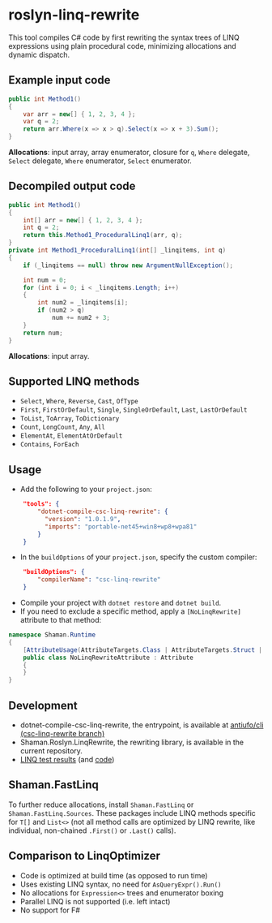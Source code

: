 # roslyn-linq-rewrite
This tool compiles C# code by first rewriting the syntax trees of LINQ expressions using plain procedural code, minimizing allocations and dynamic dispatch.

## Example input code
```csharp
public int Method1()
{
    var arr = new[] { 1, 2, 3, 4 };
    var q = 2;
    return arr.Where(x => x > q).Select(x => x + 3).Sum();
}
```
**Allocations**: input array, array enumerator, closure for `q`, `Where` delegate, `Select` delegate, `Where` enumerator, `Select` enumerator. 
## Decompiled output code
```csharp
public int Method1()
{
    int[] arr = new[] { 1, 2, 3, 4 };
    int q = 2;
    return this.Method1_ProceduralLinq1(arr, q);
}
private int Method1_ProceduralLinq1(int[] _linqitems, int q)
{
    if (_linqitems == null) throw new ArgumentNullException();

    int num = 0;
    for (int i = 0; i < _linqitems.Length; i++)
    {
        int num2 = _linqitems[i]; 
        if (num2 > q)
            num += num2 + 3;
    }
    return num;
}
```
**Allocations**: input array.
## Supported LINQ methods
* `Select`, `Where`, `Reverse`, `Cast`, `OfType`
* `First`, `FirstOrDefault`, `Single`, `SingleOrDefault`, `Last`, `LastOrDefault`
* `ToList`, `ToArray`, `ToDictionary`
* `Count`, `LongCount`, `Any`, `All`
* `ElementAt`, `ElementAtOrDefault`
* `Contains`, `ForEach`

## Usage
* Add the following to your `project.json`:
```json
    "tools": {
        "dotnet-compile-csc-linq-rewrite": {
          "version": "1.0.1.9",
          "imports": "portable-net45+win8+wp8+wpa81"
        }
    }
```
* In the `buildOptions` of your `project.json`, specify the custom compiler:
```json
    "buildOptions": {
        "compilerName": "csc-linq-rewrite"
    }
```
* Compile your project with `dotnet restore` and `dotnet build`.
* If you need to exclude a specific method, apply a `[NoLinqRewrite]` attribute to that method:
```csharp
namespace Shaman.Runtime
{
    [AttributeUsage(AttributeTargets.Class | AttributeTargets.Struct | AttributeTargets.Method)]
    public class NoLinqRewriteAttribute : Attribute
    {
    }
}
```

## Development
* dotnet-compile-csc-linq-rewrite, the entrypoint, is available at [antiufo/cli (csc-linq-rewrite branch)](https://github.com/antiufo/cli/tree/csc-linq-rewrite/src/dotnet/commands/dotnet-compile-csc-linq-rewrite)
* Shaman.Roslyn.LinqRewrite, the rewriting library, is available in the current repository.
* [LINQ test results](https://github.com/antiufo/linqtests/blob/master/tests/Shaman.Roslyn.LinqRewrite.Tests/Results_diff.diff) (and [code](https://github.com/antiufo/linqtests/blob/master/tests/Shaman.Roslyn.LinqRewrite.Tests/))

## Shaman.FastLinq
To further reduce allocations, install `Shaman.FastLinq` or `Shaman.FastLinq.Sources`. These packages include LINQ methods specific for `T[]` and `List<>` (not all method calls are optimized by LINQ rewrite, like individual, non-chained `.First()` or `.Last()` calls).

## Comparison to LinqOptimizer
* Code is optimized at build time (as opposed to run time)
* Uses existing LINQ syntax, no need for `AsQueryExpr().Run()`
* No allocations for `Expression<>` trees and enumerator boxing
* Parallel LINQ is not supported (i.e. left intact)
* No support for F#
